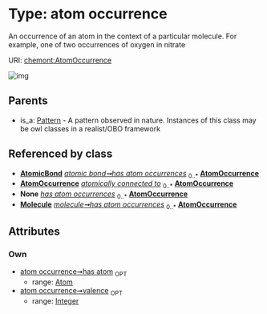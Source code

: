 
# Type: atom occurrence


An occurrence of an atom in the context of a particular molecule. For example, one of two occurrences of oxygen in nitrate

URI: [chemont:AtomOccurrence](https://w3id.org/chemont/AtomOccurrence)


![img](http://yuml.me/diagram/nofunky;dir:TB/class/[Pattern],[Molecule],[AtomicBond],[Atom]<has%20atom%200..1-%20[AtomOccurrence&#124;valence:integer%20%3F],[AtomicBond]++-%20has%20atom%20occurrences%200..*>[AtomOccurrence],[Molecule]++-%20has%20atom%20occurrences(i)%200..*>[AtomOccurrence],[AtomicBond]++-%20has%20atom%20occurrences(i)%200..*>[AtomOccurrence],[Molecule]++-%20has%20atom%20occurrences%200..*>[AtomOccurrence],[Pattern]^-[AtomOccurrence],[Atom])

## Parents

 *  is_a: [Pattern](Pattern.md) - A pattern observed in nature. Instances of this class may be owl classes in a realist/OBO framework

## Referenced by class

 *  **[AtomicBond](AtomicBond.md)** *[atomic bond➞has atom occurrences](atomic_bond_has_atom_occurrences.md)*  <sub>0..*</sub>  **[AtomOccurrence](AtomOccurrence.md)**
 *  **[AtomOccurrence](AtomOccurrence.md)** *[atomically connected to](atomically_connected_to.md)*  <sub>0..*</sub>  **[AtomOccurrence](AtomOccurrence.md)**
 *  **None** *[has atom occurrences](has_atom_occurrences.md)*  <sub>0..*</sub>  **[AtomOccurrence](AtomOccurrence.md)**
 *  **[Molecule](Molecule.md)** *[molecule➞has atom occurrences](molecule_has_atom_occurrences.md)*  <sub>0..*</sub>  **[AtomOccurrence](AtomOccurrence.md)**

## Attributes


### Own

 * [atom occurrence➞has atom](atom_occurrence_has_atom.md)  <sub>OPT</sub>
    * range: [Atom](Atom.md)
 * [atom occurrence➞valence](atom_occurrence_valence.md)  <sub>OPT</sub>
    * range: [Integer](types/Integer.md)
